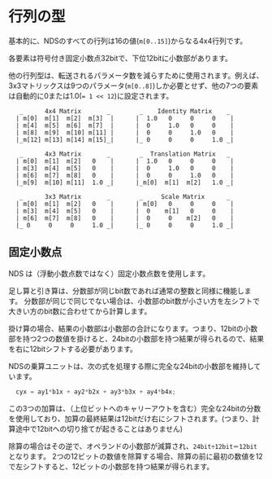 # 行列の型

基本的に、NDSのすべての行列は16の値(`m[0..15]`)からなる4x4行列です。

各要素は符号付き固定小数点32bitで、下位12bitに小数部があります。

他の行列型は、転送されるパラメータ数を減らすために使用されます。例えば、3x3マトリックスは9つのパラメータ(`m[0..8]`)しか必要とせず、他の7つの要素は自動的に0または1.0(`= 1 << 12`)に設定されます。

```
   _      4x4 Matrix       _        _    Identity Matrix    _
  | m[0]  m[1]  m[2]  m[3]  |      |  1.0   0     0     0    |
  | m[4]  m[5]  m[6]  m[7]  |      |  0     1.0   0     0    |
  | m[8]  m[9]  m[10] m[11] |      |  0     0     1.0   0    |
  |_m[12] m[13] m[14] m[15]_|      |_ 0     0     0     1.0 _|

   _      4x3 Matrix       _        _  Translation Matrix   _
  | m[0]  m[1]  m[2]   0    |      |  1.0   0     0     0    |
  | m[3]  m[4]  m[5]   0    |      |  0     1.0   0     0    |
  | m[6]  m[7]  m[8]   0    |      |  0     0     1.0   0    |
  |_m[9]  m[10] m[11]  1.0 _|      |_m[0]  m[1]  m[2]   1.0 _|

   _      3x3 Matrix       _        _     Scale Matrix      _
  | m[0]  m[1]  m[2]   0    |      | m[0]   0     0     0    |
  | m[3]  m[4]  m[5]   0    |      |  0    m[1]   0     0    |
  | m[6]  m[7]  m[8]   0    |      |  0     0    m[2]   0    |
  |_ 0     0     0     1.0 _|      |_ 0     0     0     1.0 _|
```

## 固定小数点

NDS は（浮動小数点数ではなく）固定小数点数を使用します。 

足し算と引き算は、分数部が同じbit数であれば通常の整数と同様に機能します。 分数部が同じで同じでない場合は、小数部のbit数が小さい方を左シフトで大きい方のbit数に合わせてから計算します。

掛け算の場合、結果の小数部は小数部の合計になります。つまり、12bitの小数部を持つ2つの数値を掛けると、24bitの小数部を持つ結果が得られるので、結果を右に12bitシフトする必要があります。

NDSの乗算ユニットは、次の式を処理する際に完全な24bitの小数部を維持しています。

```c
  cyx = ay1*b1x + ay2*b2x + ay3*b3x + ay4*b4x;
```

この3つの加算は、（上位ビットへのキャリーアウトを含む）完全な24bitの分数を使用しており、加算の最終結果は12bitだけ右にシフトされます。(つまり、計算途中で12bitへの切り捨てが起きることはありません)

除算の場合はその逆で、オペランドの小数部が減算され、`24bit÷12bit＝12bit` となります。 2つの12ビットの数値を除算する場合、除算の前に最初の数値を12で左シフトすると、12ビットの小数部を持つ結果が得られます。

